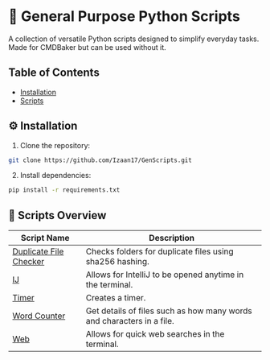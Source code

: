 # 🐍 General Purpose Python Scripts
A collection of versatile Python scripts designed to simplify everyday tasks. Made for CMDBaker but can be used without it.

## Table of Contents
- [Installation](#-installation)
- [Scripts](#-scripts-overview)


## ⚙️ Installation
1. Clone the repository:
```bash
git clone https://github.com/Izaan17/GenScripts.git
```
2. Install dependencies:
```bash
pip install -r requirements.txt
```

## 📃 Scripts Overview
| Script Name                                         | Description                                                           |
|-----------------------------------------------------|-----------------------------------------------------------------------|
| [Duplicate File Checker](duplicate_file_checker.py) | Checks folders for duplicate files using sha256 hashing.              |
| [IJ](ij.py)                                         | Allows for IntelliJ to be opened anytime in the terminal.             |
| [Timer](timer.py)                                   | Creates a timer.                                                      |
| [Word Counter](word_counter.py)                     | Get details of files such as how many words and characters in a file. |
| [Web](web.py)                                       | Allows for quick web searches in the terminal.                        |


